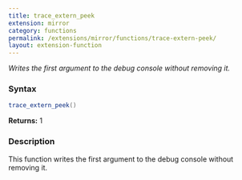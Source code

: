 ```yaml
---
title: trace_extern_peek
extension: mirror
category: functions
permalink: /extensions/mirror/functions/trace-extern-peek/
layout: extension-function
---
```


_Writes the first argument to the debug console without removing it._

### Syntax ###
```cs
trace_extern_peek()
```

**Returns:** 1

### Description

This function writes the first argument to the debug console without removing it. 

